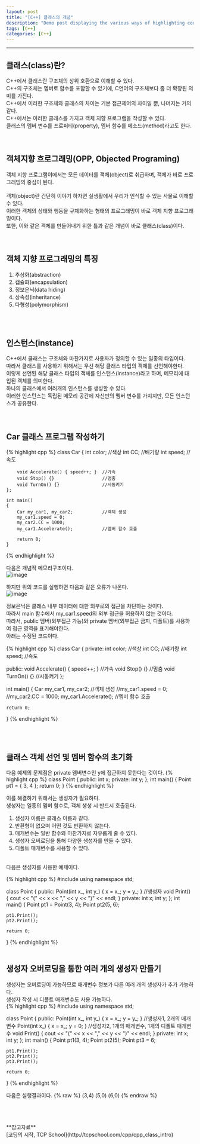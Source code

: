 ```yaml
---
layout: post
title: "[C++] 클래스의 개념"
description: "Demo post displaying the various ways of highlighting code in Markdown."
tags: [C++]
categories: [C++]
---
```


------------------------------------------------------------------------------------------------------------

## 클래스(class)란?
C++에서 클래스란 구조체의 상위 호환으로 이해할 수 있다.  
C++의 구조체는 멤버로 함수를 포함할 수 있기에, C언어의 구조체보다 좀 더 확장된 의미를 가진다.  
C++에서 이러한 구조체와 클래스의 차이는 기본 접근제어의 차이일 뿐, 나머지는 거의 같다.  
C++에서는 이러한 클래스를 가지고 객체 지향 프로그램을 작성할 수 있다.  
클래스의 멤버 변수를 프로퍼티(property), 멤버 함수를 메소드(method)라고도 한다.  
<br/>
<br/>

## 객체지향 흐로그래밍(OPP, Objected Programing)
객체 지향 프로그램이에서는 모든 데이터를 객체(object)로 취급하며, 객체가 바로 프로그래밍의 중심이 된다.  
<br/>
객체(object)란 간단히 이야기 하자면 실생활에서 우리가 인식할 수 있는 사물로 이해할 수 있다.  
이러한 객체의 상태와 행동을 구체화하는 형태의 프로그래밍이 바로 객체 지향 프로그래밍이다.  
또한, 이와 같은 객체를 만들어내기 위한 틀과 같은 개념이 바로 클래스(class)이다.  
<br/>
<br/>

## 객체 지향 프로그래밍의 특징
1. 추상화(abstraction)
2. 캡슐화(encapsulation)
3. 정보은닉(data hiding)
4. 상속성(inheritance)
5. 다형성(polymorphism)
<br/>
<br/>

## 인스턴스(instance)
C++에서 클래스는 구조체와 마찬가지로 사용자가 정의할 수 있는 일종의 타입이다.  
따라서 클래스를 사용하기 위해서는 우선 해당 클래스 타입의 객체를 선언해야한다.  
이렇게 선언된 해당 클래스 타입의 객체를 인스턴스(instance)라고 하며, 메모리에 대입된 객체를 의미한다.  
하나의 클래스에서 여러개의 인스턴스를 생성할 수 있다.  
이러한 인스턴스는 독립된 메모리 공간에 자신만의 멤버 변수를 가지지만, 모든 인스턴스가 공유한다.  
<br/>
<br/>

## Car 클래스 프로그램 작성하기

{% highlight cpp %}
	class Car
	{
		int color;	//색상
		int CC;		//배기량
		int speed;	//속도

		void Accelerate() { speed++; }	//가속
		void Stop() {}					//멈춤
		void TurnOn() {}				//시동켜기
	};

	int main()
	{
		Car my_car1, my_car2;			//객체 생성
		my_car1.speed = 0;
		my_car2.CC = 1000;
		my_car1.Accelerate();			//멤버 함수 호출

		return 0;
	}
{% endhighlight %}

다음은 개념적 메모리구조이다.  
![image](https://user-images.githubusercontent.com/52437364/81490324-1dd18a00-92bc-11ea-8ca8-6a197fe435e5.png)
<br/>

하지만 위의 코드를 실행하면 다음과 같은 오류가 나온다.  
![image](https://user-images.githubusercontent.com/52437364/81490368-73a63200-92bc-11ea-8d41-57f4a909ab55.png)
<br/>

정보은닉은 클래스 내부 데이터에 대한 외부로의 접근을 차단하는 것이다.  
따라서 main 함수에서 my_car1.speed의 외부 접근을 허용하지 않는 것이다.  
따라서, public 멤버(외부접근 가능)와 private 멤버(외부접근 금지, 디폴트)를 사용하여 접근 영역을 표기해야한다.  
아래는 수정된 코드이다.

{% highlight cpp %}
class Car
{
private:
	int color;	//색상
	int CC;		//배기량
	int speed;	//속도

public:
	void Accelerate() { speed++; }	//가속
	void Stop() {}					//멈춤
	void TurnOn() {}				//시동켜기
};

int main()
{
	Car my_car1, my_car2;			//객체 생성
	//my_car1.speed = 0;
	//my_car2.CC = 1000;
	my_car1.Accelerate();			//멤버 함수 호출

	return 0;
}
{% endhighlight %}

<br/>
<br/>

## 클래스 객체 선언 및 멤버 함수의 초기화
다음 예제의 문제점은 private 멤버변수인 y에 접근하지 못한다는 것이다.
{% highlight cpp %}
class Point
{
public:
	int x;
private:
	int y;
};
int main()
{
	Point pt1 = { 3, 4 };
	return 0;
}
{% endhighlight %}

이를 해결하기 위해서는 생성자가 필요하다.  
생성자는 일종의 멤버 함수로, 객체 생성 시 반드시 호출된다.
1. 생성자 이름은 클래스 이름과 같다.
2. 반환형이 없으며 어떤 것도 반환하지 않는다.
3. 매개변수는 일반 함수와 마찬가지로 자유롭게 줄 수 있다.
4. 생성자 오버로딩을 통해 다양한 생성자를 만들 수 있다.
5. 디폴트 매개변수를 사용할 수 있다.

<br/>
다음은 생성자를 사용한 예제이다.

{% highlight cpp %}
#include <iostream>
using namespace std;

class Point
{
public:
	Point(int x_, int y_) { x = x_; y = y_; }	//생성자
	void Print() { cout << "(" << x << "," << y << ")" << endl; }
private:
	int x;
	int y;
};
int main()
{
	Point pt1 = Point(3, 4);
	Point pt2(5, 6);

	pt1.Print();
	pt2.Print();

	return 0;
}
{% endhighlight %}
<br/>
<br/>
## 생성자 오버로딩을 통한 여러 개의 생성자 만들기
생성자는 오버로딩이 가능하므로 매개변수 정보가 다른 여러 개의 생성자가 추가 가능하다.  
생성자 작성 시 디폴트 매개변수도 사용 가능하다.  
{% highlight cpp %}
#include <iostream>
using namespace std;

class Point
{
public:
	Point(int x_, int y_) { x = x_; y = y_; }	//생성자1, 2개의 매개변수
	Point(int x_) { x = x_; y = 0; }		//생성자2, 1개의 매개변수, 1개의 디폴트 매개변수
	void Print() { cout << "(" << x << "," << y << ")" << endl; }
private:
	int x;
	int y;
};
int main()
{
	Point pt1(3, 4);
	Point pt2(5);
	Point pt3 = 6;

	pt1.Print();
	pt2.Print();
	pt3.Print();

	return 0;
}
{% endhighlight %}

다음은 실행결과이다.
    {% raw %}
    (3,4)
    (5,0)
    (6,0)
    {% endraw %}

<br/>
<br/>
<br/>
**참고자료**<br/>
[코딩의 시작, TCP School](http://tcpschool.com/cpp/cpp_class_intro)
